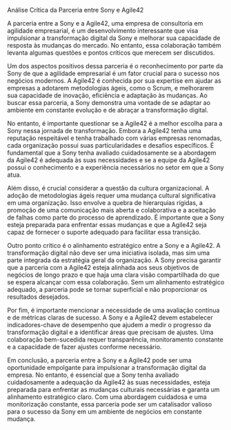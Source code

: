 Análise Crítica da Parceria entre Sony e Agile42

A parceria entre a Sony e a Agile42, uma empresa de consultoria em agilidade empresarial, é um desenvolvimento interessante que visa impulsionar a transformação digital da Sony e melhorar sua capacidade de resposta às mudanças do mercado. No entanto, essa colaboração também levanta algumas questões e pontos críticos que merecem ser discutidos.

Um dos aspectos positivos dessa parceria é o reconhecimento por parte da Sony de que a agilidade empresarial é um fator crucial para o sucesso nos negócios modernos. A Agile42 é conhecida por sua expertise em ajudar as empresas a adotarem metodologias ágeis, como o Scrum, e melhorarem sua capacidade de inovação, eficiência e adaptação às mudanças. Ao buscar essa parceria, a Sony demonstra uma vontade de se adaptar ao ambiente em constante evolução e de abraçar a transformação digital.

No entanto, é importante questionar se a Agile42 é a melhor escolha para a Sony nessa jornada de transformação. Embora a Agile42 tenha uma reputação respeitável e tenha trabalhado com várias empresas renomadas, cada organização possui suas particularidades e desafios específicos. É fundamental que a Sony tenha avaliado cuidadosamente se a abordagem da Agile42 é adequada às suas necessidades e se a equipe da Agile42 possui o conhecimento e a experiência necessários no setor em que a Sony atua.

Além disso, é crucial considerar a questão da cultura organizacional. A adoção de metodologias ágeis requer uma mudança cultural significativa em uma organização. Isso envolve a quebra de hierarquias rígidas, a promoção de uma comunicação mais aberta e colaborativa e a aceitação de falhas como parte do processo de aprendizado. É importante que a Sony esteja preparada para enfrentar essas mudanças e que a Agile42 seja capaz de fornecer o suporte adequado para facilitar essa transição.

Outro ponto crítico é o alinhamento estratégico entre a Sony e a Agile42. A transformação digital não deve ser uma iniciativa isolada, mas sim uma parte integrada da estratégia geral da organização. A Sony precisa garantir que a parceria com a Agile42 esteja alinhada aos seus objetivos de negócios de longo prazo e que haja uma clara visão compartilhada do que se espera alcançar com essa colaboração. Sem um alinhamento estratégico adequado, a parceria pode se tornar superficial e não proporcionar os resultados desejados.

Por fim, é importante mencionar a necessidade de uma avaliação contínua e de métricas claras de sucesso. A Sony e a Agile42 devem estabelecer indicadores-chave de desempenho que ajudem a medir o progresso da transformação digital e a identificar áreas que precisam de ajustes. Uma colaboração bem-sucedida requer transparência, monitoramento constante e a capacidade de fazer ajustes conforme necessário.

Em conclusão, a parceria entre a Sony e a Agile42 pode ser uma oportunidade empolgante para impulsionar a transformação digital da empresa. No entanto, é essencial que a Sony tenha avaliado cuidadosamente a adequação da Agile42 às suas necessidades, esteja preparada para enfrentar as mudanças culturais necessárias e garanta um alinhamento estratégico claro. Com uma abordagem cuidadosa e uma monitorização constante, essa parceria pode ser um catalisador valioso para o sucesso da Sony em um ambiente de negócios em constante mudança.
